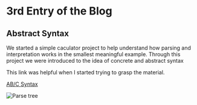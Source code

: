 # 3rd Entry of the Blog

## Abstract Syntax

We started a simple caculator project to help understand how parsing and <br/>
interpretation works in the smallest meaningful example. Through this <br/>
project we were introduced to the idea of concrete and abstract syntax <br/>

This link was helpful when I started trying to grasp the material. 

[AB/C Syntax](http://www.cse.chalmers.se/edu/year/2011/course/TIN321/lectures/proglang-02.html)

![Parse tree](https://lh3.googleusercontent.com/proxy/IYamfqUz6jfprCjnaqlyAb5WDW8WLLRzkHeNLBzE4fJ4kC7Z3QW65psYKFrweeplEflx7haRkFuvdHWaaj--b4pH-jfqjONqf4nf-CFZ4crftwjSEnuarIjw2qOVR-aZ5OE)


